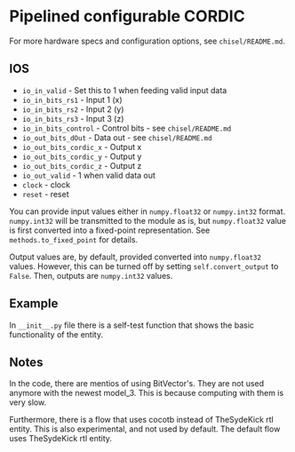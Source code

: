 # Pipelined configurable CORDIC
For more hardware specs and configuration options, see `chisel/README.md`.

## IOS

- `io_in_valid` - Set this to 1 when feeding valid input data
- `io_in_bits_rs1` - Input 1 (x)
- `io_in_bits_rs2` - Input 2 (y)
- `io_in_bits_rs3` - Input 3 (z)
- `io_in_bits_control` - Control bits - see `chisel/README.md`
- `io_out_bits_dOut` - Data out - see `chisel/README.md`
- `io_out_bits_cordic_x` - Output x
- `io_out_bits_cordic_y` - Output y
- `io_out_bits_cordic_z` - Output z
- `io_out_valid` - 1 when valid data out
- `clock` - clock
- `reset` - reset

You can provide input values either in `numpy.float32` or `numpy.int32` format. `numpy.int32` will be transmitted to the module as is, but `numpy.float32` value is first converted into a fixed-point representation. See `methods.to_fixed_point` for details.

Output values are, by default, provided converted into `numpy.float32` values. However, this can be turned off by setting `self.convert_output` to `False`. Then, outputs are `numpy.int32` values.

## Example

In `__init__.py` file there is a self-test function that shows the basic functionality of the entity.

## Notes
In the code, there are mentios of using BitVector's. They are not used anymore with the newest model_3. This is because computing with them is very slow.

Furthermore, there is a flow that uses cocotb instead of TheSydeKick rtl entity. This is also experimental, and not used by default. The default flow uses TheSydeKick rtl entity.